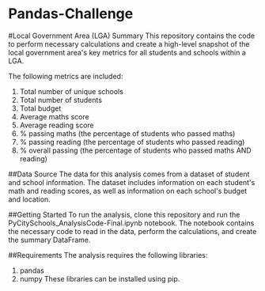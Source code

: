 # Pandas-Challenge

#Local Government Area (LGA) Summary
This repository contains the code to perform necessary calculations and create a high-level snapshot of the local government area's key metrics for all students and schools within a LGA. 

The following metrics are included:
1) Total number of unique schools
2) Total number of students
3) Total budget
4) Average maths score
5) Average reading score
6) % passing maths (the percentage of students who passed maths)
7) % passing reading (the percentage of students who passed reading)
8) % overall passing (the percentage of students who passed maths AND reading)

##Data Source
The data for this analysis comes from a dataset of student and school information. The dataset includes information on each student's math and reading scores, as well as information on each school's budget and location.

##Getting Started
To run the analysis, clone this repository and run the PyCitySchools_AnalysisCode-Final.ipynb notebook. The notebook contains the necessary code to read in the data, perform the calculations, and create the summary DataFrame.

##Requirements
The analysis requires the following libraries:
1) pandas
2) numpy
These libraries can be installed using pip.
